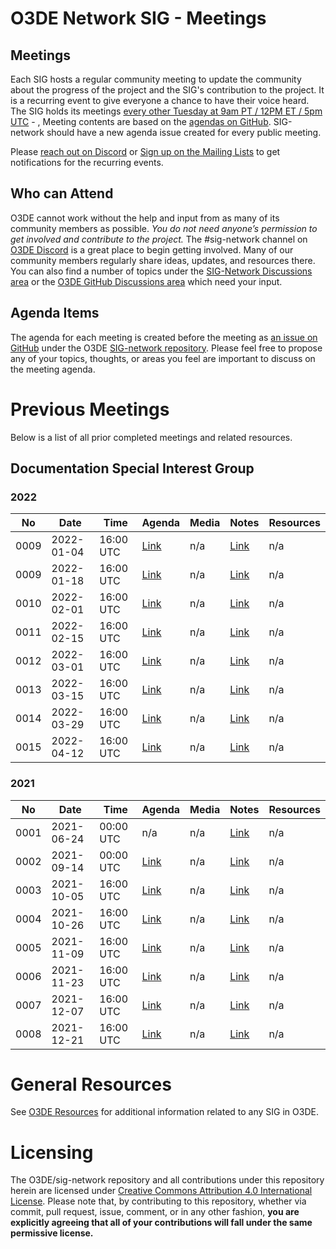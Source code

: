 # O3DE Network SIG - Meetings

## Meetings

Each SIG hosts a regular community meeting to update the community about the progress of the project and the SIG's contribution to the project. It is a recurring event to give everyone a chance to have their voice heard. The SIG holds its meetings [every other Tuesday at 9am PT / 12PM ET / 5pm UTC](https://lists.o3de.org/g/o3de-calendar/viewevent?repeatid=39350&eventid=1263323&calstart=2021-12-07) - , Meeting contents are based on the [agendas on GitHub](https://github.com/o3de/sig-network/issues?q=is%3Aissue+label%3Amtg-agenda+). SIG-network should have a new agenda issue created for every public meeting.

Please [reach out on Discord](https://discord.gg/p3padwr58u) or [Sign up on the Mailing Lists](https://lists.o3de.org/groups) to get notifications for the recurring events.

## Who can Attend

O3DE cannot work without the help and input from as many of its community members as possible. *You do not need anyone’s permission to get involved and contribute to the project.* The #sig-network channel on [O3DE Discord](https://discord.gg/62nq7HP5mP) is a great place to begin getting involved. Many of our community members regularly share ideas, updates, and resources there. You can also find a number of topics under the [SIG-Network Discussions area](https://github.com/o3de/sig-network/discussions) or the [O3DE GitHub Discussions area](https://github.com/o3de/o3de/discussions) which need your input.

## Agenda Items

The agenda for each meeting is created before the meeting as [an issue on GitHub](https://github.com/o3de/sig-network/issues?q=label%3Amtg-agenda+) under the O3DE [SIG-network repository](https://github.com/o3de/sig-network). Please feel free to propose any of your topics, thoughts, or areas you feel are important to discuss on the meeting agenda.

# Previous Meetings

Below is a list of all prior completed meetings and related resources.

## Documentation Special Interest Group

### 2022
| No   | Date       | Time      | Agenda                                                | Media | Notes                                                                                        | Resources |
|------|------------|-----------|-------------------------------------------------------|-------|----------------------------------------------------------------------------------------------|-----------|
| 0009 | 2022-01-04 | 16:00 UTC | [Link](https://github.com/o3de/sig-network/issues/35) | n/a   | [Link](https://github.com/o3de/sig-network/blob/main/meetings/notes/sig-meeting-20220104.md) | n/a       |
| 0009 | 2022-01-18 | 16:00 UTC | [Link](https://github.com/o3de/sig-network/issues/38) | n/a   | [Link](https://github.com/o3de/sig-network/blob/main/meetings/notes/sig-meeting-20220118.md) | n/a       |
| 0010 | 2022-02-01 | 16:00 UTC | [Link](https://github.com/o3de/sig-network/issues/42) | n/a   | [Link](https://github.com/o3de/sig-network/blob/main/meetings/notes/sig-meeting-20220201.md) | n/a       |
| 0011 | 2022-02-15 | 16:00 UTC | [Link](https://github.com/o3de/sig-network/issues/44) | n/a   | [Link](https://github.com/o3de/sig-network/blob/main/meetings/notes/sig-meeting-20220215.md) | n/a       |
| 0012 | 2022-03-01 | 16:00 UTC | [Link](https://github.com/o3de/sig-network/issues/45) | n/a   | [Link](https://github.com/o3de/sig-network/blob/main/meetings/notes/sig-meeting-20220301.md) | n/a       |
| 0013 | 2022-03-15 | 16:00 UTC | [Link](https://github.com/o3de/sig-network/issues/47) | n/a   | [Link](https://github.com/o3de/sig-network/blob/main/meetings/notes/sig-meeting-20220315.md) | n/a       |
| 0014 | 2022-03-29 | 16:00 UTC | [Link](https://github.com/o3de/sig-network/issues/49) | n/a   | [Link](https://github.com/o3de/sig-network/blob/main/meetings/notes/sig-meeting-20220329.md) | n/a       |
| 0015 | 2022-04-12 | 16:00 UTC | [Link](https://github.com/o3de/sig-network/issues/53) | n/a   | [Link](https://github.com/o3de/sig-network/blob/main/meetings/notes/sig-meeting-20220412.md) | n/a       |

### 2021
| No   | Date       | Time      | Agenda                                                | Media | Notes                                                                                        | Resources |
|------|------------|-----------|-------------------------------------------------------|-------|----------------------------------------------------------------------------------------------|-----------|
| 0001 | 2021-06-24 | 00:00 UTC | n/a                                                   | n/a   | [Link](https://github.com/o3de/sig-network/blob/main/meetings/notes/sig-meeting-20210624.md) | n/a       |
| 0002 | 2021-09-14 | 00:00 UTC | [Link](https://github.com/o3de/sig-network/issues/4)  | n/a   | [Link](https://github.com/o3de/sig-network/blob/main/meetings/notes/sig-meeting-20210914.md) | n/a       |
| 0003 | 2021-10-05 | 16:00 UTC | [Link](https://github.com/o3de/sig-network/issues/12) | n/a   | [Link](https://github.com/o3de/sig-network/blob/main/meetings/notes/sig-meeting-20211005.md) | n/a       |
| 0004 | 2021-10-26 | 16:00 UTC | [Link](https://github.com/o3de/sig-network/issues/16) | n/a   | [Link](https://github.com/o3de/sig-network/blob/main/meetings/notes/sig-meeting-20211026.md) | n/a       |
| 0005 | 2021-11-09 | 16:00 UTC | [Link](https://github.com/o3de/sig-network/issues/16) | n/a   | [Link](https://github.com/o3de/sig-network/blob/main/meetings/notes/sig-meeting-20211109.md) | n/a       |
| 0006 | 2021-11-23 | 16:00 UTC | [Link](https://github.com/o3de/sig-network/issues/22) | n/a   | [Link](https://github.com/o3de/sig-network/blob/main/meetings/notes/sig-meeting-20211123.md) | n/a       |
| 0007 | 2021-12-07 | 16:00 UTC | [Link](https://github.com/o3de/sig-network/issues/28) | n/a   | [Link](https://github.com/o3de/sig-network/blob/main/meetings/notes/sig-meeting-20211207.md) | n/a       |
| 0008 | 2021-12-21 | 16:00 UTC | [Link](https://github.com/o3de/sig-network/issues/31) | n/a   | [Link](https://github.com/o3de/sig-network/blob/main/meetings/notes/sig-meeting-20211221.md) | n/a       |

# General Resources

See [O3DE Resources](https://github.com/o3de/community) for additional information related to any SIG in O3DE.

# Licensing

The O3DE/sig-network repository and all contributions under this repository herein are licensed under [Creative Commons Attribution 4.0 International License](http://creativecommons.org/licenses/by/4.0/). Please note that, by contributing to this repository, whether via commit, pull request, issue, comment, or in any other fashion, **you are explicitly agreeing that all of your contributions will fall under the same permissive license.**
